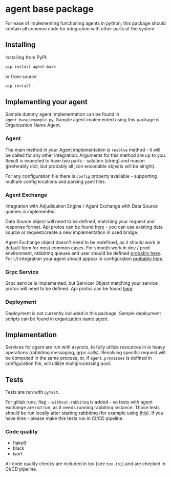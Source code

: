# agent base package

For ease of implementing functioning agents in python,
this package should contain all common code for integration with other parts of the system.


## Installing

Installing from PyPI:
```bash
pip install agent-base
```

or from source
```bash
pip install .
```


## Implementing your agent

Sample dummy agent implementation can be found in `agent_base/example.py`.
Sample agent implemented using this package is Organization Name Agent.

### Agent

The main method in your Agent implementation is `resolve` method - it will be called for any other integration.
Arguments for this method are up to you. Result is expected to have two parts -
solution (string) and reason (preferably dict, but probably all json encodable objects will be alright).

For any configuration file there is `config` property available - supporting multiple config locations and parsing yaml files.



### Agent Exchange

Integration with Adjudication Engine / Agent Exchange with Data Source queries is implemented.

Data Source object will need to be defined, matching your request and response format.
Api protos can be found [here](https://gitlab.silenteight.com/sens/data-source-api/-/tree/master/data-source-api/src/main/proto/silenteight/datasource/api) - you can use existing data source or request/create a new implementation in used bridge.

Agent Exchange object doesn't need to be redefined, as it should work in default form for most common cases.
For smooth work in dev / prod environment, rabbitmq queues and user should be defined [probably here](https://gitlab.silenteight.com/devops/dev-nomad-cluster).
For UI integration your agent should appear in configuration [probably here](https://gitlab.silenteight.com/sens/serp-governance).


### Grpc Service

Grpc service is implemented, but Servicer Object matching your service protos will need to be defined.
Api protos can be found [here](https://gitlab.silenteight.com/ro/agents-api/-/tree/master/protocol-agents/src/main/proto/silenteight/agent)


### Deployment

Deployment is not currently included in this package.
Sample deployment scripts can be found in [organization name agent](https://gitlab.silenteight.com/data-science/organization-name-agent).


## Implementation

Services for agent are run with asyncio, to fully utilize resources in io heavy operations (rabbitmq messaging, grpc calls).
Resolving specific request will be computed in the same process, or, if `agent.processes` is defined in configuration file, will utilize multiprocessing pool.


## Tests

Tests are run with `pytest`.

For gitlab runs, flag `--without-rabbitmq` is added - so tests with agent exchange
are not run, as it needs running rabbitmq instance. Those tests should be run locally after starting rabbitmq
(for example using [this](https://gitlab.silenteight.com/sens/common-docker-infrastructure)).
If you have time - please make this tests run in CI/CD pipeline.

### Code quality

* flake8
* black
* isort

All code quality checks are included in tox (see `tox.ini`) and are checked in CI/CD pipeline.
